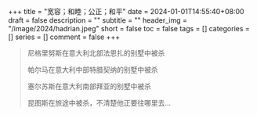 +++
title = "宽容；和睦；公正；和平"
date = 2024-01-01T14:55:40+08:00
draft = false
description = ""
subtitle = ""
header_img = "/image/2024/hadrian.jpeg"
short = false
toc = false
tags = []
categories = []
series = []
comment = false
+++

> 尼格里努斯在意大利北部法恩扎的别墅中被杀
>
> 帕尔马在意大利中部特腊契纳的别墅中被杀
>
> 塞尔苏斯在意大利南部拜亚的别墅中被杀
>
> 昆图斯在旅途中被杀，不清楚他正要往哪里去...

